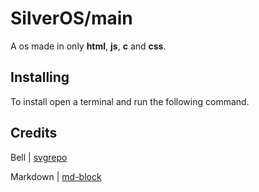 # SilverOS/main
A os made in only **html**, **js**, **c** and **css**.

## Installing
To install open a terminal and run the following command.


## Credits
Bell | [svgrepo](https://www.svgrepo.com/svg/52215/bell)

Markdown | [md-block](https://md-block.verou.me/)